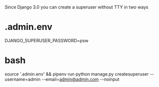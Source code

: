 Since Django 3.0 you can create a superuser without TTY in two ways

# .admin.env
DJANGO_SUPERUSER_PASSWORD=psw

# bash
source '.admin.env' && pipenv run python manage.py createsuperuser --username=admin --email=admin@admin.com --noinput